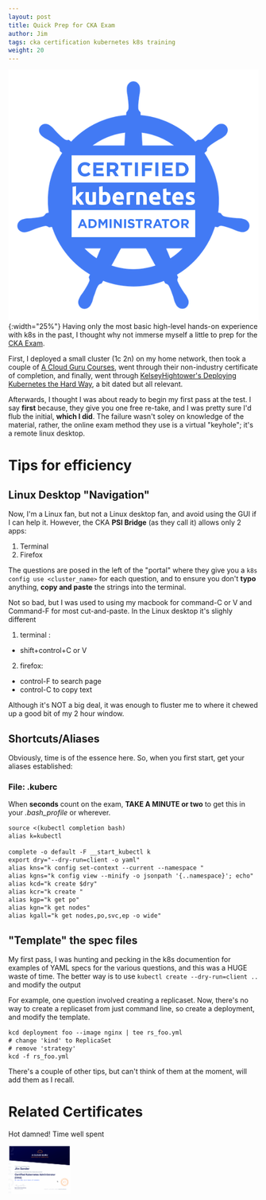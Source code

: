 ```yaml
---
layout: post
title: Quick Prep for CKA Exam
author: Jim
tags: cka certification kubernetes k8s training
weight: 20
---
```

![CKA Cert](/assets/img/cka-certified-kubernetes-administrator.png){:width="25%"}
Having only the most basic high-level hands-on experience with k8s in the past, I thought why not immerse myself a little to prep for the [CKA Exam](https://training.linuxfoundation.org/certification/certified-kubernetes-administrator-cka/). 

First, I deployed a small cluster (1c 2n) on my home network, then took a couple of [A Cloud Guru Courses](https://acloudguru.com/), went through their non-industry certificate of completion, and finally, went through 
[KelseyHightower's Deploying Kubernetes the Hard Way](https://github.com/kelseyhightower/kubernetes-the-hard-way), a bit dated but all relevant. 

Afterwards, I thought I was about ready to begin my first pass at the test.  I say **first** because, they give you one free re-take, and I was pretty sure I'd flub the initial, **which I did**.   The failure wasn't soley on knowledge of the material, rather, the online exam method they use is a virtual "keyhole"; it's a remote linux desktop.  

# Tips for efficiency 
## Linux Desktop "Navigation"

Now, I'm a Linux fan, but not a Linux desktop fan, and avoid using the GUI if I can help it. However, the 
CKA **PSI Bridge** (as they call it) allows only 2 apps:
1. Terminal
2. Firefox

The questions are posed in the left of the "portal" where they give you a `k8s config use <cluster_name>` for each question, and to ensure you don't **typo** anything,  **copy and paste** the strings into the terminal.   

Not so bad, but I was used to using my macbook for command-C or V and Command-F for most cut-and-paste. In the Linux desktop it's slighly different

1. terminal : 
 - shift+control+C or V
2. firefox: 
 - control-F to search page
 - control-C to copy text

Although it's NOT a big deal, it was enough to fluster me to where it chewed up a good bit of my 2 hour window. 

## Shortcuts/Aliases
Obviously, time is of the essence here. So, when you first start, get your aliases established:

### File: .kuberc
When **seconds** count on the exam, **TAKE A MINUTE or two** to get this in your _.bash_profile_ or wherever.

```
source <(kubectl completion bash)
alias k=kubectl

complete -o default -F __start_kubectl k
export dry="--dry-run=client -o yaml"
alias kns="k config set-context --current --namespace "
alias kgns="k config view --minify -o jsonpath '{..namespace}'; echo"
alias kcd="k create $dry"
alias kcr="k create "
alias kgp="k get po"
alias kgn="k get nodes"
alias kgall="k get nodes,po,svc,ep -o wide"
```

## "Template" the spec files
My first pass, I was hunting and pecking in the k8s documention for examples of YAML specs for the various questions, and this was a HUGE waste of time.  The better way is to use `kubectl create --dry-run=client ..` and modify the output

For example, one question involved creating a replicaset. Now, there's no way to create a replicaset from just command line, so create a deployment, and modify the template.
```
kcd deployment foo --image nginx | tee rs_foo.yml
# change 'kind' to ReplicaSet
# remove 'strategy'
kcd -f rs_foo.yml
```

There's a couple of other tips, but can't think of them at the moment, will add them as I recall.


# Related Certificates
Hot damned! Time well spent
<div>
<div valign="center">
<div data-iframe-width="150" data-iframe-height="270" data-share-badge-id="3fc3093f-105c-4df0-8a71-98a528a3d585" data-share-badge-host="https://www.credly.com"></div><script type="text/javascript" async src="//cdn.credly.com/assets/utilities/embed.js"></script> 
</div>
<div valign="center"><a href="https://verify.acloud.guru/D04D22AD8A66"><img height="25%" width="25%" border=0 src="/assets/img/CKA-ACloudGuru.png"></a></div>
</div>

